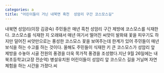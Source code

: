 ```yaml
---
categories: a
title: "어린이들이 거닌 내북면 흑천  성암리 구간 코스모스길"
---
```

내북면 성암리(이장 김광숙) 주민들은 매년 흑천 성암리 구간 제방에 코스모스를 식재한다. 코스모스를 식재한 지 오래돼서 매년 여기서 떨어진 씨앗이 발화돼 꽃을 피우기도 하지만 덜어진 씨앗만으로는 풍성한 코스모스 꽃을 보여주는데 한계가 있어 주민들이 매년 보식을 하는 수고를 하는 것이다. 올해도 주민들이 식재한 키 큰 코스모스가 성암리 앞 제방을 수놓아 시골 전원의 풍경을 더욱 목가적 풍경을 조성했다.지난 9월 26일에는 내북초등학교(교장 전순억) 병설유치원 어린이들이 성암리 앞 코스모스 길을 거닐며 자연체험을 하는 시간을 가졌다.씨